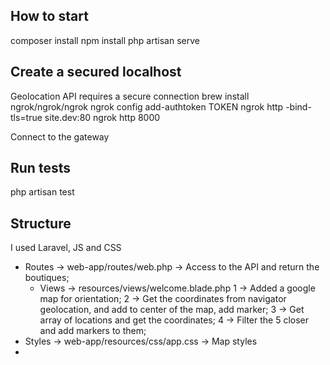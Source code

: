 ## How to start
composer install
npm install
php artisan serve

## Create a secured localhost
Geolocation API requires a secure connection
brew install ngrok/ngrok/ngrok
ngrok config add-authtoken TOKEN
ngrok http -bind-tls=true site.dev:80
ngrok http 8000

Connect to the gateway

## Run tests
php artisan test

## Structure
I used Laravel, JS and CSS
- Routes -> web-app/routes/web.php -> Access to the API and return the boutiques;
  - Views -> resources/views/welcome.blade.php 
    1 -> Added a google map for orientation;
    2 -> Get the coordinates from navigator geolocation, and add to center of the map, add marker;
    3 -> Get array of locations and get the coordinates;
    4 -> Filter the 5 closer and add markers to them;
- Styles -> web-app/resources/css/app.css -> Map styles
- 

